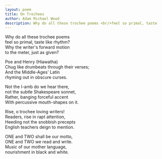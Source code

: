 ```yaml
---
layout: poem
title: On Trochees
author: Adam Michael Wood
description: Why do all these trochee poems <br/>feel so primal, taste like rhythm? <br/>Why the writer's forward motion <br/>to the meter, just as given?
---
```

  
Why do all these trochee poems  
feel so primal, taste like rhythm?  
Why the writer's forward motion  
to the meter, just as given?  
  
Poe and Henry (Hiawatha)  
Chug like drumbeats through their verses;  
And the Middle-Ages' Latin  
rhyming out in obscure curses.  
  
Not the I-amb do we hear there,  
not the subtle Shakespeare sonnet,  
Rather, banging forceful accent  
With percussive mouth-shapes on it.  
  
Rise, o trochee loving writers!  
Readers, rise in rapt attention,  
Heeding not the snobbish precepts  
English teachers deign to mention.  
  
ONE and TWO shall be our motto,  
ONE and TWO we read and write.  
Music of our mother language,  
nourishment in black and white.  